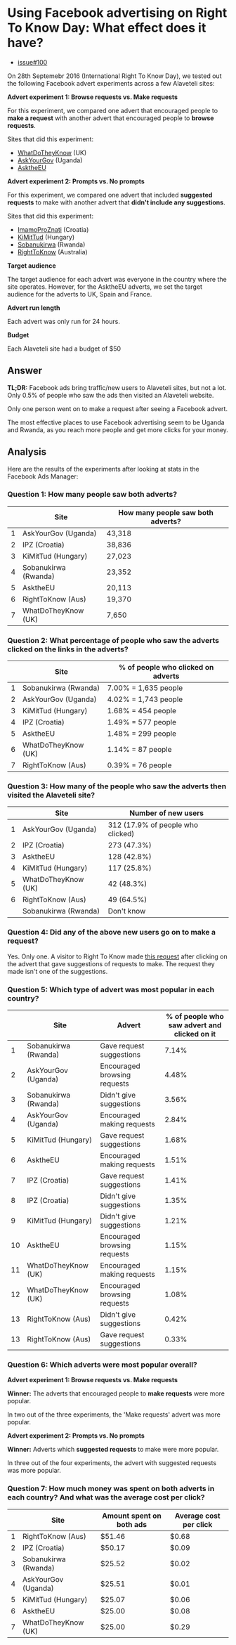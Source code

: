 # Using Facebook advertising on Right To Know Day: What effect does it have?

- [issue#100](https://github.com/mysociety/alaveteli-experiments/issues/100)

On 28th Septemebr 2016 (International Right To Know Day), we tested out the following Facebook advert experiments across a few Alaveteli sites: 

**Advert experiment 1: Browse requests vs. Make requests**

For this experiment, we compared one advert that encouraged people to **make a request** with another advert that encouraged people to **browse requests**.

Sites that did this experiment:  

- [WhatDoTheyKnow](https://www.whatdotheyknow.com/) (UK) 
- [AskYourGov](http://askyourgov.ug/) (Uganda)
- [AsktheEU](https://www.asktheeu.org/)  

**Advert experiment 2: Prompts vs. No prompts**

For this experiment, we compared one advert that included **suggested requests** to make with another advert that **didn't include any suggestions**.

Sites that did this experiment:

- [ImamoProZnati](http://imamopravoznati.org/) (Croatia)
- [KiMitTud](http://kimittud.atlatszo.hu/) (Hungary)
- [Sobanukirwa](https://sobanukirwa.rw/) (Rwanda) 
- [RightToKnow](https://www.righttoknow.org.au/) (Australia)

**Target audience**

The target audience for each advert was everyone in the country where the site operates. However, for the AsktheEU adverts, we set the target audience for the adverts to UK, Spain and France.

**Advert run length**

Each advert was only run for 24 hours. 

**Budget**

Each Alaveteli site had a budget of $50

## Answer

**TL;DR:** Facebook ads bring traffic/new users to Alaveteli sites, but not a lot. Only 0.5% of people who saw the ads then visited an Alaveteli website. 

Only one person went on to make a request after seeing a Facebook advert. 

The most effective places to use Facebook advertising seem to be Uganda and Rwanda, as you reach more people and get more clicks for your money. 

## Analysis

Here are the results of the experiments after looking at stats in the Facebook Ads Manager: 

### Question 1: How many people saw both adverts? 

|     | Site                 | How many people saw both adverts? | 
|-----|----------------------|-----------------------------------|
|1    | AskYourGov (Uganda)  | 43,318                            | 
|2    | IPZ (Croatia)        | 38,836                            |
|3    | KiMitTud (Hungary)   | 27,023                            | 
|4    | Sobanukirwa (Rwanda) | 23,352                            | 
|5    | AsktheEU             | 20,113                            | 
|6    | RightToKnow (Aus)    | 19,370                            |
|7    | WhatDoTheyKnow (UK)  | 7,650                             | 
 
### Question 2: What percentage of people who saw the adverts clicked on the links in the adverts?
                                                                                                                                 
|     | Site                 | % of people who clicked on adverts| 
|-----|----------------------|-----------------------------------|
|1    | Sobanukirwa (Rwanda) | 7.00% = 1,635 people              |
|2    | AskYourGov (Uganda)  | 4.02% = 1,743 people              |
|3    | KiMitTud (Hungary)   | 1.68% = 454 people                | 
|4    | IPZ (Croatia)        | 1.49% = 577 people                | 
|5    | AsktheEU             | 1.48% = 299 people                |
|6    | WhatDoTheyKnow (UK)  | 1.14% = 87 people                 | 
|7    | RightToKnow (Aus)    | 0.39% = 76 people                 | 

### Question 3: How many of the people who saw the adverts then visited the Alaveteli site?

|     | Site                 | Number of new users               | 
|-----|----------------------|-----------------------------------|
|1    | AskYourGov (Uganda)  | 312 (17.9% of people who clicked) |
|2    | IPZ (Croatia)        | 273 (47.3%)                       | 
|3    | AsktheEU             | 128 (42.8%)                       |
|4    | KiMitTud (Hungary)   | 117 (25.8%)                       |
|5    | WhatDoTheyKnow (UK)  | 42 (48.3%)                        | 
|6    | RightToKnow (Aus)    | 49 (64.5%)                        |
|     | Sobanukirwa (Rwanda) | Don't know                        |

### Question 4: Did any of the above new users go on to make a request?

Yes. Only one. A visitor to Right To Know made [this request](https://www.righttoknow.org.au/request/independent_engineers_report) after clicking on the advert that gave suggestions of requests to make. The request they made isn't one of the suggestions. 

### Question 5: Which type of advert was most popular in each country?

|     | Site                 | Advert	                     |	% of people who saw advert and clicked on it |
|-----|----------------------|-------------------------------|-----------------------------------------------|
|1    | Sobanukirwa (Rwanda) | Gave request suggestions      | 7.14% 										 |
|2    | AskYourGov (Uganda)  | Encouraged browsing requests  | 4.48% 										 |
|3    | Sobanukirwa (Rwanda) | Didn't give suggestions       | 3.56% 										 |
|4    | AskYourGov (Uganda)  | Encouraged making requests    | 2.84%										 |
|5    | KiMitTud (Hungary)   | Gave request suggestions      | 1.68%										 |
|6    | AsktheEU             | Encouraged making requests    | 1.51%										 |
|7    | IPZ (Croatia)        | Gave request suggestions      | 1.41%										 |
|8    | IPZ (Croatia)        | Didn't give suggestions       | 1.35%										 |
|9    | KiMitTud (Hungary)   | Didn't give suggestions       | 1.21%										 |
|10   | AsktheEU             | Encouraged browsing requests  | 1.15%										 |
|11   | WhatDoTheyKnow (UK)  | Encouraged making requests    | 1.15%										 |
|12   | WhatDoTheyKnow (UK)  | Encouraged browsing requests  | 1.08%										 |
|13   | RightToKnow (Aus)    | Didn't give suggestions       | 0.42%										 |
|13   | RightToKnow (Aus)    | Gave request suggestions      | 0.33%										 |

### Question 6: Which adverts were most popular overall?

**Advert experiment 1: Browse requests vs. Make requests**

**Winner:** The adverts that encouraged people to **make requests** were more popular.

In two out of the three experiments, the 'Make requests' advert was more popular. 

**Advert experiment 2: Prompts vs. No prompts**

**Winner:** Adverts which **suggested requests** to make were more popular. 

In three out of the four experiments, the advert with suggested requests was more popular.

### Question 7: How much money was spent on both adverts in each country? And what was the average cost per click?

|     | Site                 | Amount spent on both ads | Average cost per click |
|-----|----------------------|--------------------------|------------------------|
|1    | RightToKnow (Aus)    | $51.46                   | $0.68
|2    | IPZ (Croatia)        | $50.17                   | $0.09
|3    | Sobanukirwa (Rwanda) | $25.52                   | $0.02
|4    | AskYourGov (Uganda)  | $25.51                   | $0.01
|5    | KiMitTud (Hungary)   | $25.07                   | $0.06
|6    | AsktheEU             | $25.00                   | $0.08
|7    | WhatDoTheyKnow (UK)  | $25.00                   | $0.29

